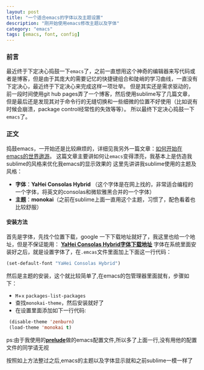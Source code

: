```yaml
---
layout: post
title: "一个适合emacs的字体以及主题设置"
description: "刚开始使用emacs修改主题以及字体"
category: "emacs"
tags: [emacs, font, config]
---
```


### 前言

最近终于下定决心捣鼓一下`emacs`了，之前一直想用这个神奇的编辑器来写代码或者是博客，但是由于其庞大的需要记忆的快捷键组合和陡峭的学习曲线，一直没有下定决心，最近终于下定决心来完成这样一项壮举。
但是其实还是需求驱动的，前一段时间使用git hub pages弄了一个博客，然后使用sublime写了几篇文章，但是最后还是发现其对于命令行的无缝切换和一些细微的位置不好使用（比如说有时候会崩溃，package control经常性的失效等等）。
所以最终下定决心捣鼓一下`emacs`了。

<!--more-->

### 正文
捣鼓emacs，一开始还是比较麻烦的，详细见我另外一篇文章：[如何开始在emacs的世界遨游](/emacs/2014/01/12/surfing-in-the-emacs-world/)。
这篇文章主要讲如何让`emacs`变得漂亮，我基本上是仿造我sublime的风格来优化我emacs的显示效果的
这里先讲讲我sublime使用的主题及风格：

* **字体**：**YaHei Consolas Hybrid** （这个字体是在网上找的，非常适合编程的一个字体，将英文的consolas和微软雅黑合并的一个字体）
* **主题**：**monokai**（之前在sublime上面一直用这个主题，习惯了，配色看着也比较舒服）

#### 安装方法
  首先是字体，先找个位置下载，google 一下下载地址就好了，我这里也给一个地址，但是不保证能用：
  [**YaHei Consolas Hybrid字体下载地址**](http://www.iplaysoft.com/consolas.html)
  字体在系统里面安装好之后，就是设置字体了，在`.emcas`文件里面加上下面这一行代码：

```cl
(set-default-font "YaHei Consolas Hybrid")
```

  然后是主题的安装，这个就比较简单了,在emacs的包管理器里面就有，步骤如下：

* `M`+`x` `packages-list-packages`
* 查找`monokai-theme`，然后安装就好了
* 在设置里面添加如下一行代码:

```cl
 (disable-theme 'zenburn)
 (load-theme 'monokai t)
```
ps:由于我使用的[**prelude**](https://github.com/bbatsov/prelude)做的emacs配置文件,所以多了上面一行,没有用他的配置文件的同学请无视

  按照如上方法整过之后,emacs的主题以及字体显示就和之前sublime一模一样了
